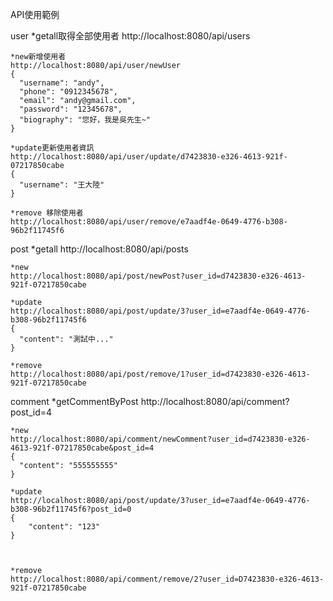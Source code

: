 API使用範例

user
	*getall取得全部使用者
	http://localhost:8080/api/users
	
 	*new新增使用者
	http://localhost:8080/api/user/newUser
	{
	  "username": "andy",
	  "phone": "0912345678",
	  "email": "andy@gmail.com",
	  "password": "12345678",
	  "biography": "您好，我是吳先生~"
	}
 
	*update更新使用者資訊
	http://localhost:8080/api/user/update/d7423830-e326-4613-921f-07217850cabe
	{
	  "username": "王大陸"
	}

	*remove 移除使用者
	http://localhost:8080/api/user/remove/e7aadf4e-0649-4776-b308-96b2f11745f6

post
	*getall
	http://localhost:8080/api/posts

	*new
	http://localhost:8080/api/post/newPost?user_id=d7423830-e326-4613-921f-07217850cabe
	
	*update
	http://localhost:8080/api/post/update/3?user_id=e7aadf4e-0649-4776-b308-96b2f11745f6
	{
	  "content": "測試中..."
	}
	
	*remove
	http://localhost:8080/api/post/remove/1?user_id=d7423830-e326-4613-921f-07217850cabe

comment
	*getCommentByPost
	http://localhost:8080/api/comment?post_id=4
	
	
	*new
	http://localhost:8080/api/comment/newComment?user_id=d7423830-e326-4613-921f-07217850cabe&post_id=4
	{
	  "content": "555555555"
	}
	
	*update
	http://localhost:8080/api/post/update/3?user_id=e7aadf4e-0649-4776-b308-96b2f11745f6?post_id=0
	{
		"content": "123"
	}
	
	
	
	*remove
	http://localhost:8080/api/comment/remove/2?user_id=D7423830-e326-4613-921f-07217850cabe
	
	
